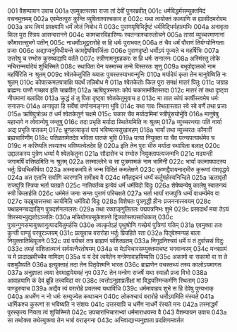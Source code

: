 001    वैशम्पायन उवाच
001a	एवमुक्तस्तया राजा तां देवीं पुनरब्रवीत्
001c	धर्मविद्धर्मसम्युक्तमिदं वचनमुत्तमम्
002a	एवमेतत्पुरा कुन्ति व्युषिताश्वश्चकार ह
002c	यथा त्वयोक्तं कल्याणि स ह्यासीदमरोपमः
003a	अथ त्विमं प्रवक्ष्यामि धर्मं त्वेतं निबोध मे
003c	पुराणमृषिभिर्दृष्टं धर्मविद्भिर्महात्मभिः
004a	अनावृताः किल पुरा स्त्रिय आसन्वरानने
004c	कामचारविहारिण्यः स्वतन्त्राश्चारुलोचने
005a	तासां व्युच्चरमाणानां कौमारात्सुभगे पतीन्
005c	नाधर्मोऽभूद्वरारोहे स हि धर्मः पुराभवत्
006a	तं चैव धर्मं पौराणं तिर्यग्योनिगताः प्रजाः
006c	अद्याप्यनुविधीयन्ते कामद्वेषविवर्जिताः
006e	पुराणदृष्टो धर्मोऽयं पूज्यते च महर्षिभिः
007a	उत्तरेषु च रम्भोरु कुरुष्वद्यापि वर्तते
007c	स्त्रीणामनुग्रहकरः स हि धर्मः सनातनः
008a	अस्मिंस्तु लोके नचिरान्मर्यादेयं शुचिस्मिते
008c	स्थापिता येन यस्माच्च तन्मे विस्तरतः शृणु
009a	बभूवोद्दालको नाम महर्षिरिति नः श्रुतम्
009c	श्वेतकेतुरिति ख्यातः पुत्रस्तस्याभवन्मुनिः
010a	मर्यादेयं कृता तेन मानुषेष्विति नः श्रुतम्
010c	कोपात्कमलपत्राक्षि यदर्थं तन्निबोध मे
011a	श्वेतकेतोः किल पुरा समक्षं मातरं पितुः
011c	जग्राह ब्राह्मणः पाणौ गच्छाव इति चाब्रवीत्
012a	ऋषिपुत्रस्ततः कोपं चकारामर्षितस्तदा
012c	मातरं तां तथा दृष्ट्वा नीयमानां बलादिव
013a	क्रुद्धं तं तु पिता दृष्ट्वा श्वेतकेतुमुवाच ह
013c	मा तात कोपं कार्षीस्त्वमेष धर्मः सनातनः
014a	अनावृता हि सर्वेषां वर्णानामङ्गना भुवि
014c	यथा गावः स्थितास्तात स्वे स्वे वर्णे तथा प्रजाः
015a	ऋषिपुत्रोऽथ तं धर्मं श्वेतकेतुर्न चक्षमे
015c	चकार चैव मर्यादामिमां स्त्रीपुंसयोर्भुवि
016a	मानुषेषु महाभागे न त्वेवान्येषु जन्तुषु
016c	तदा प्रभृति मर्यादा स्थितेयमिति नः श्रुतम्
017a	व्युच्चरन्त्याः पतिं नार्या अद्य प्रभृति पातकम्
017c	भ्रूणहत्याकृतं पापं भविष्यत्यसुखावहम्
018a	भार्यां तथा व्युच्चरतः कौमारीं ब्रह्मचारिणीम्
018c	पतिव्रतामेतदेव भविता पातकं भुवि
019a	पत्या नियुक्ता या चैव पत्न्यपत्यार्थमेव च
019c	न करिष्यति तस्याश्च भविष्यत्येतदेव हि
020a	इति तेन पुरा भीरु मर्यादा स्थापिता बलात्
020c	उद्दालकस्य पुत्रेण धर्म्या वै श्वेतकेतुना
021a	सौदासेन च रम्भोरु नियुक्तापत्यजन्मनि
021c	मदयन्ती जगामर्षिं वसिष्ठमिति नः श्रुतम्
022a	तस्माल्लेभे च सा पुत्रमश्मकं नाम भामिनी
022c	भार्या कल्माषपादस्य भर्तुः प्रियचिकीर्षया
023a	अस्माकमपि ते जन्म विदितं कमलेक्षणे
023c	कृष्णद्वैपायनाद्भीरु कुरूणां वंशवृद्धये
024a	अत एतानि सर्वाणि कारणानि समीक्ष्य वै
024c	ममैतद्वचनं धर्म्यं कर्तुमर्हस्यनिन्दिते
025a	ऋतावृतौ राजपुत्रि स्त्रिया भर्ता यतव्रते
025c	नातिवर्तव्य इत्येवं धर्मं धर्मविदो विदुः
026a	शेषेष्वन्येषु कालेषु स्वातन्त्र्यं स्त्री किलार्हति
026c	धर्ममेतं जनाः सन्तः पुराणं परिचक्षते
027a	भर्ता भार्यां राजपुत्रि धर्म्यं वाधर्म्यमेव वा
027c	यद्ब्रूयात्तत्तथा कार्यमिति धर्मविदो विदुः
028a	विशेषतः पुत्रगृद्धी हीनः प्रजननात्स्वयम्
028c	यथाहमनवद्याङ्गि पुत्रदर्शनलालसः
029a	तथा रक्ताङ्गुलितलः पद्मपत्रनिभः शुभे
029c	प्रसादार्थं मया तेऽयं शिरस्यभ्युद्यतोऽञ्जलिः
030a	मन्नियोगात्सुकेशान्ते द्विजातेस्तपसाधिकात्
030c	पुत्रान्गुणसमायुक्तानुत्पादयितुमर्हसि
030e	त्वत्कृतेऽहं पृथुश्रोणि गच्छेयं पुत्रिणां गतिम्
031a	एवमुक्ता ततः कुन्ती पाण्डुं परपुरञ्जयम्
031c	प्रत्युवाच वरारोहा भर्तुः प्रियहिते रता
032a	पितृवेश्मन्यहं बाला नियुक्तातिथिपूजने
032c	उग्रं पर्यचरं तत्र ब्राह्मणं संशितव्रतम्
033a	निगूढनिश्चयं धर्मे यं तं दुर्वाससं विदुः
033c	तमहं संशितात्मानं सर्वयत्नैरतोषयम्
034a	स मेऽभिचारसम्युक्तमाचष्ट भगवान्वरम्
034c	मन्त्रग्रामं च मे प्रादादब्रवीच्चैव मामिदम्
035a	यं यं देवं त्वमेतेन मन्त्रेणावाहयिष्यसि
035c	अकामो वा सकामो वा स ते वशमुपैष्यति
036a	इत्युक्ताहं तदा तेन पितृवेश्मनि भारत
036c	ब्राह्मणेन वचस्तथ्यं तस्य कालोऽयमागतः
037a	अनुज्ञाता त्वया देवमाह्वयेयमहं नृप
037c	तेन मन्त्रेण राजर्षे यथा स्यान्नौ प्रजा विभो
038a	आवाहयामि कं देवं ब्रूहि तत्त्वविदां वर
038c	त्वत्तोऽनुज्ञाप्रतीक्षां मां विद्ध्यस्मिन्कर्मणि स्थिताम्
039    पाण्डुरुवाच
039a	अद्यैव त्वं वरारोहे प्रयतस्व यथाविधि
039c	धर्ममावाहय शुभे स हि देवेषु पुण्यभाक्
040a	अधर्मेण न नो धर्मः सम्युज्येत कथञ्चन
040c	लोकश्चायं वरारोहे धर्मोऽयमिति मंस्यते
041a	धार्मिकश्च कुरूणां स भविष्यति न संशयः
041c	दत्तस्यापि च धर्मेण नाधर्मे रंस्यते मनः
042a	तस्माद्धर्मं पुरस्कृत्य नियता त्वं शुचिस्मिते
042c	उपचाराभिचाराभ्यां धर्ममाराधयस्व वै
043    वैशम्पायन उवाच
043a	सा तथोक्ता तथेत्युक्त्वा तेन भर्त्रा वराङ्गना
043c	अभिवाद्याभ्यनुज्ञाता प्रदक्षिणमवर्तत
